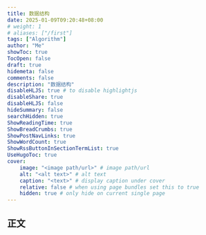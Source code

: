 ```yaml
---
title: 数据结构
date: 2025-01-09T09:20:48+08:00
# weight: 1
# aliases: ["/first"]
tags: ["Algorithm"]
author: "Me"
showToc: true
TocOpen: false
draft: true
hidemeta: false
comments: false
description: "数据结构"
disableHLJS: true # to disable highlightjs
disableShare: true
disableHLJS: false
hideSummary: false
searchHidden: true
ShowReadingTime: true
ShowBreadCrumbs: true
ShowPostNavLinks: true
ShowWordCount: true
ShowRssButtonInSectionTermList: true
UseHugoToc: true
cover:
    image: "<image path/url>" # image path/url
    alt: "<alt text>" # alt text
    caption: "<text>" # display caption under cover
    relative: false # when using page bundles set this to true
    hidden: true # only hide on current single page
---
```


## 正文
